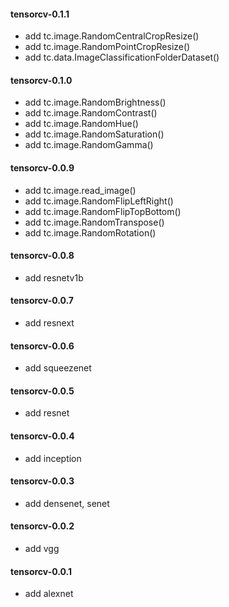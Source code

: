 #### tensorcv-0.1.1
- add tc.image.RandomCentralCropResize()
- add tc.image.RandomPointCropResize()
- add tc.data.ImageClassificationFolderDataset()
#### tensorcv-0.1.0
- add tc.image.RandomBrightness()
- add tc.image.RandomContrast()
- add tc.image.RandomHue()
- add tc.image.RandomSaturation()
- add tc.image.RandomGamma()
#### tensorcv-0.0.9
- add tc.image.read_image()
- add tc.image.RandomFlipLeftRight()
- add tc.image.RandomFlipTopBottom()
- add tc.image.RandomTranspose()
- add tc.image.RandomRotation()
#### tensorcv-0.0.8
- add resnetv1b
#### tensorcv-0.0.7
- add resnext
#### tensorcv-0.0.6
- add squeezenet
#### tensorcv-0.0.5
- add resnet
#### tensorcv-0.0.4
- add inception
#### tensorcv-0.0.3
- add densenet, senet
#### tensorcv-0.0.2
- add vgg
#### tensorcv-0.0.1
- add alexnet
